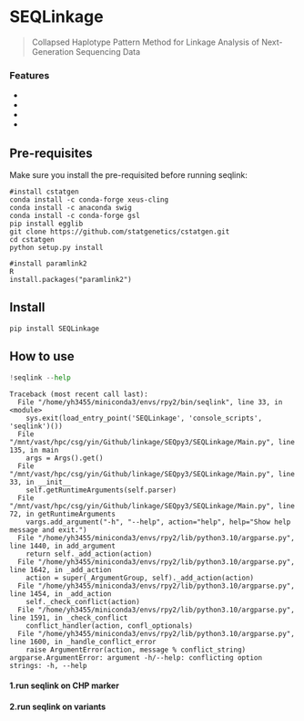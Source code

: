 # SEQLinkage
> Collapsed Haplotype Pattern Method for Linkage Analysis of Next-Generation Sequencing Data


### Features
-
-
-
-

## Pre-requisites

Make sure you install the pre-requisited before running seqlink:


```
#install cstatgen
conda install -c conda-forge xeus-cling
conda install -c anaconda swig 
conda install -c conda-forge gsl
pip install egglib
git clone https://github.com/statgenetics/cstatgen.git
cd cstatgen
python setup.py install

#install paramlink2
R
install.packages("paramlink2")
```

## Install

`pip install SEQLinkage`

## How to use

```python
!seqlink --help
```

    Traceback (most recent call last):
      File "/home/yh3455/miniconda3/envs/rpy2/bin/seqlink", line 33, in <module>
        sys.exit(load_entry_point('SEQLinkage', 'console_scripts', 'seqlink')())
      File "/mnt/vast/hpc/csg/yin/Github/linkage/SEQpy3/SEQLinkage/Main.py", line 135, in main
        args = Args().get()
      File "/mnt/vast/hpc/csg/yin/Github/linkage/SEQpy3/SEQLinkage/Main.py", line 33, in __init__
        self.getRuntimeArguments(self.parser)
      File "/mnt/vast/hpc/csg/yin/Github/linkage/SEQpy3/SEQLinkage/Main.py", line 72, in getRuntimeArguments
        vargs.add_argument("-h", "--help", action="help", help="Show help message and exit.")
      File "/home/yh3455/miniconda3/envs/rpy2/lib/python3.10/argparse.py", line 1440, in add_argument
        return self._add_action(action)
      File "/home/yh3455/miniconda3/envs/rpy2/lib/python3.10/argparse.py", line 1642, in _add_action
        action = super(_ArgumentGroup, self)._add_action(action)
      File "/home/yh3455/miniconda3/envs/rpy2/lib/python3.10/argparse.py", line 1454, in _add_action
        self._check_conflict(action)
      File "/home/yh3455/miniconda3/envs/rpy2/lib/python3.10/argparse.py", line 1591, in _check_conflict
        conflict_handler(action, confl_optionals)
      File "/home/yh3455/miniconda3/envs/rpy2/lib/python3.10/argparse.py", line 1600, in _handle_conflict_error
        raise ArgumentError(action, message % conflict_string)
    argparse.ArgumentError: argument -h/--help: conflicting option strings: -h, --help


#### 1.run seqlink on CHP marker

#### 2.run seqlink on variants
